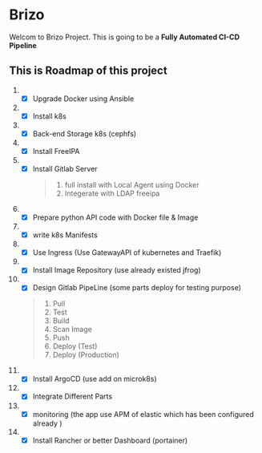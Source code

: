 # Brizo

Welcom to Brizo Project. This is going to be a **Fully Automated CI-CD Pipeline**


## This is Roadmap of this project

1. - [X] Upgrade Docker using Ansible
2. - [X] Install k8s
3. - [X] Back-end Storage k8s (cephfs)
4. - [X] Install FreeIPA
5. - [X] Install Gitlab Server
     > 1. full install with Local Agent using Docker
     > 2. Integerate with LDAP freeipa
6. - [X] Prepare python API code with Docker file & Image
7. - [X] write k8s Manifests
8. - [X] Use Ingress (Use GatewayAPI of kubernetes and Traefik)
9. - [X] Install Image Repository (use already existed jfrog)
10. - [X] Design Gitlab PipeLine (some parts deploy for testing purpose)
    > 1. Pull
    > 2. Test
    > 3. Build
    > 4. Scan Image
    > 5. Push
    > 6. Deploy (Test)
    > 7. Deploy (Production)
11. - [X] Install ArgoCD (use add on microk8s)
12. - [X] Integrate Different Parts
13. - [X] monitoring (the app use APM of elastic which has been configured already )
14. - [X] Install Rancher or better Dashboard (portainer)
